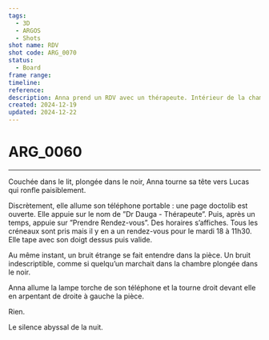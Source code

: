 ```yaml
---
tags:
  - 3D
  - ARGOS
  - Shots
shot name: RDV
shot code: ARG_0070
status:
  - Board
frame range: 
timeline: 
reference: 
description: Anna prend un RDV avec un thérapeute. Intérieur de la chambre. Nuit.
created: 2024-12-19
updated: 2024-12-22
---
```


# ARG_0060
---
Couchée dans le lit, plongée dans le noir, Anna tourne sa tête vers Lucas qui ronfle paisiblement.

Discrètement, elle allume son téléphone portable : une page doctolib est ouverte. Elle appuie sur le nom de ”Dr Dauga - Thérapeute”. Puis, après un temps, appuie sur ”Prendre Rendez-vous”. Des horaires s’affiches. Tous les créneaux sont pris mais il y en a un rendez-vous pour le mardi 18 à 11h30. Elle tape avec son doigt dessus puis valide.

Au même instant, un bruit étrange se fait entendre dans la pièce. Un bruit indescriptible, comme si quelqu’un marchait dans la chambre plongée dans le noir.

Anna allume la lampe torche de son téléphone et la tourne droit devant elle en arpentant de droite à gauche la pièce.

Rien.

Le silence abyssal de la nuit.

